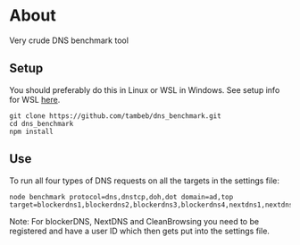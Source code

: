 # About
Very crude DNS benchmark tool

## Setup
You should preferably do this in Linux or WSL in Windows. See setup info for WSL [here](https://docs.microsoft.com/en-us/windows/wsl/install-win10).
```
git clone https://github.com/tambeb/dns_benchmark.git
cd dns_benchmark
npm install
```
## Use
To run all four types of DNS requests on all the targets in the settings file:
```
node benchmark protocol=dns,dnstcp,doh,dot domain=ad,top target=blockerdns1,blockerdns2,blockerdns3,blockerdns4,nextdns1,nextdns2,cleanbrowsing1,cleanbrowsing2,adguard1,adguard2
```
Note: For blockerDNS, NextDNS and CleanBrowsing you need to be registered and have a user ID which then gets put into the settings file.

